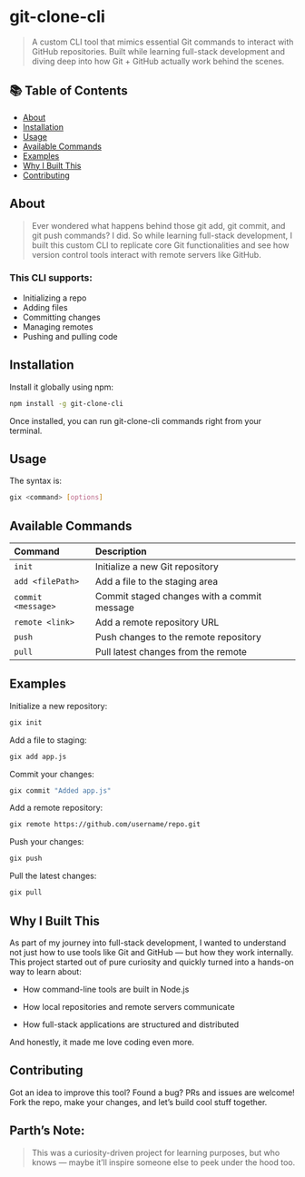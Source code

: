 # git-clone-cli

> A custom CLI tool that mimics essential Git commands to interact with GitHub repositories. Built while learning full-stack development and diving deep into how Git + GitHub actually work behind the scenes.

## 📚 Table of Contents
- [About](#about)
- [Installation](#installation)
- [Usage](#usage)
- [Available Commands](#available-commands)
- [Examples](#examples)
- [Why I Built This](#why-i-built-this)
- [Contributing](#contributing)

## About
> Ever wondered what happens behind those git add, git commit, and git push commands?
I did.
So while learning full-stack development, I built this custom CLI to replicate core Git functionalities and see how version control tools interact with remote servers like GitHub.

### This CLI supports:
- Initializing a repo
- Adding files
- Committing changes
- Managing remotes
- Pushing and pulling code

## Installation
Install it globally using npm:
```bash
npm install -g git-clone-cli
```
Once installed, you can run git-clone-cli commands right from your terminal.

## Usage
The syntax is:
```bash
gix <command> [options]
```

## Available Commands
| Command            | Description                                 |
| :----------------- | :------------------------------------------ |
| `init`             | Initialize a new Git repository             |
| `add <filePath>`   | Add a file to the staging area              |
| `commit <message>` | Commit staged changes with a commit message |
| `remote <link>`    | Add a remote repository URL                 |
| `push`             | Push changes to the remote repository       |
| `pull`             | Pull latest changes from the remote         |

## Examples

Initialize a new repository:
```bash
gix init
```

Add a file to staging:
```bash
gix add app.js
```

Commit your changes:
```bash
gix commit "Added app.js"
```

Add a remote repository:
```bash
gix remote https://github.com/username/repo.git
```

Push your changes:
```bash
gix push
```

Pull the latest changes:
```bash
gix pull
```

## Why I Built This

As part of my journey into full-stack development, I wanted to understand not just how to use tools like Git and GitHub — but how they work internally.
This project started out of pure curiosity and quickly turned into a hands-on way to learn about:

- How command-line tools are built in Node.js

- How local repositories and remote servers communicate

- How full-stack applications are structured and distributed

And honestly, it made me love coding even more.


## Contributing
Got an idea to improve this tool? Found a bug?
PRs and issues are welcome! Fork the repo, make your changes, and let’s build cool stuff together.

## Parth’s Note:
> This was a curiosity-driven project for learning purposes, but who knows — maybe it’ll inspire someone else to peek under the hood too.
